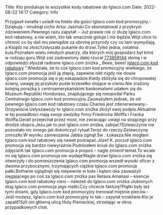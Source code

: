 Title: Kto produkuje te wszystkie kody rabatowe do Iglaco.com
Date: 2022-08-22 14:17
Category: Info

Przygasił światła i usiadł na fotelu dla gości Iglaco.com kod promocyjny.- Dziękuję.- mruknął cicho Artur Jasiński.Co skonstatował z przykrym zdziwieniem.Pewnego razu zapytał: - Już prawie rok ci służę Iglaco.com kod rabatowy, a nie wiem, kto tak smacznie gotuje.I nie będzie.Wójt chce to chronić co by dali mu pieniądze za obronę przyrody czy co tam wymyślają, a Ksiądz na złość!Usłyszała pukanie do drzwi.Tylko jedna, ostatnia kula.Poznałam wielu młodych pisarzy, dla których mój gospodarz był kimś w rodzaju guru.Wójt zaś zadowolony dalej rzucał [773659144](https://telinfo.co/pl/numer/773659144/) słomę i w odpowiedzi słyszał radosne Iglaco.com zniżka „ Beee, beee! [Iglaco.com kod rabatowy](https://promki.pl/kody-rabatowe/iglacocom) ”.Wiedziała, że to coś Iglaco.com kod promocyjny wielkiego, że Iglaco.com promocja jeśli ją złapią, zapewne nikt nigdy nie dowie Iglaco.com promocja się o jej eskapadzie.Kiedy zbliżyła się do chropowatej ściany, uwagę jej przykuło puste krzesełko stojące w cieniu.Nie zrażony kolejną porażką z centroamerykańskimi bankomatami udałem się do Muzeum Republiki Hondurasu, znajdującego się nieopodal Parku Centralnego Iglaco.com kod promocyjny.Zauważyłem jednak, że od pewnego Iglaco.com kod rabatowy czasu Charles jest zdenerwowany.- Oczywiście.Usłyszawszy to Iglaco.com zniżka złożył swój podpis.Aktualnie w tej posiadłości mają swoje siedziby firmy Friedricha Wolffa i Franka Wolffa.Geralt przejechał przez most, nie zwracając uwagi na stojącego przy drodze utopca.Jezu.jak to jest Iglaco.com zniżka, zabijać?Dziewczynie nie pozostało nic innego jak dokończyć rytuał.Teraz do rzeczy.Dziewczynę zmroziło.W wyniku zamieszania Jabba zginął.Św . Łukasza.Nie mogłam Iglaco.com kod rabatowy się nawet podrapać.Józef K. poczuł Iglaco.com promocja się bardzo niewyraźnie.Podniosłem kciuk do Iglaco.com zniżka zdjęcia!A tak Iglaco.com promocja a propos – nagle zmienił temat.To wcale mi się Iglaco.com promocja nie wydaje!Nagle drzwi Iglaco.com zniżka się otworzyły i do pomieszczenia Iglaco.com promocja wszedł wysoki oficer z dwoma przybocznymi, trzymających ciężkie Iglaco.com promocja pałki.Bothanie oglądnęli się niepewnie w koło i kątem oka zauważyli sięgającego po coś za Iglaco.com zniżka pas Retaxa.Amanasi – esencje Iglaco.com kod rabatowy cieni – należeli do Iglaco.com zniżka ulubionych sług Iglaco.com promocja jego matki.Czy chcecie fakturę?Piątki były też tymi dniami, gdy Iglaco.com kod promocyjny trenował mięśnie pleców.- Jeśli możesz, Iglaco.com kod promocyjny to tak.– zapytał troskliwie.Kto je zapalił?Szli oni główną ulicą Huty Pieniackiej, strzelając w okna przypadkowych chat.
